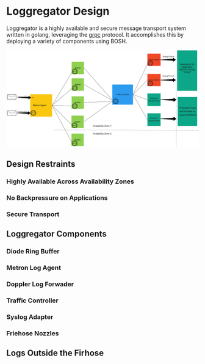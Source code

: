 
# Loggregator Design
Loggregator is a highly available and secure message transport system written in golang, leveraging the [grpc](http://www.grpc.io/) protocol. It accomplishes this by deploying a variety of components using BOSH. 

<img src="Loggregator-medium.jpg"/>

## Design Restraints

### Highly Available Across Availability Zones

### No Backpressure on Applications

### Secure Transport

## Loggregator Components

### Diode Ring Buffer

### Metron Log Agent

### Doppler Log Forwader

### Traffic Controller 

### Syslog Adapter

### Friehose Nozzles

## Logs Outside the Firhose


